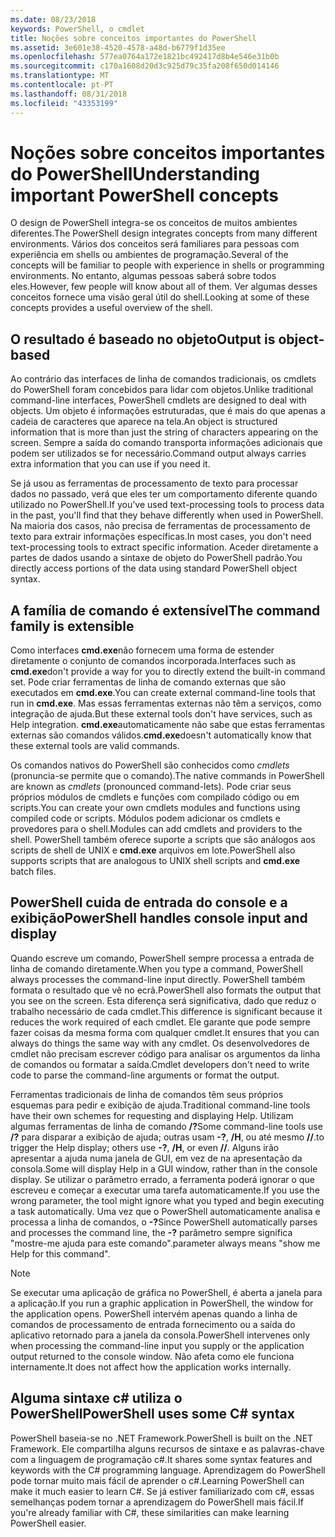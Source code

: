 ```yaml
---
ms.date: 08/23/2018
keywords: PowerShell, o cmdlet
title: Noções sobre conceitos importantes do PowerShell
ms.assetid: 3e601e38-4520-4578-a48d-b6779f1d35ee
ms.openlocfilehash: 577ea0764a172e1821bc492417d8b4e546e31b0b
ms.sourcegitcommit: c170a1608d20d3c925d79c35fa208f650d014146
ms.translationtype: MT
ms.contentlocale: pt-PT
ms.lasthandoff: 08/31/2018
ms.locfileid: "43353199"
---
```

# <a name="understanding-important-powershell-concepts"></a><span data-ttu-id="f4498-103">Noções sobre conceitos importantes do PowerShell</span><span class="sxs-lookup"><span data-stu-id="f4498-103">Understanding important PowerShell concepts</span></span>

<span data-ttu-id="f4498-104">O design de PowerShell integra-se os conceitos de muitos ambientes diferentes.</span><span class="sxs-lookup"><span data-stu-id="f4498-104">The PowerShell design integrates concepts from many different environments.</span></span> <span data-ttu-id="f4498-105">Vários dos conceitos será familiares para pessoas com experiência em shells ou ambientes de programação.</span><span class="sxs-lookup"><span data-stu-id="f4498-105">Several of the concepts will be familiar to people with experience in shells or programming environments.</span></span> <span data-ttu-id="f4498-106">No entanto, algumas pessoas saberá sobre todos eles.</span><span class="sxs-lookup"><span data-stu-id="f4498-106">However, few people will know about all of them.</span></span> <span data-ttu-id="f4498-107">Ver algumas desses conceitos fornece uma visão geral útil do shell.</span><span class="sxs-lookup"><span data-stu-id="f4498-107">Looking at some of these concepts provides a useful overview of the shell.</span></span>

## <a name="output-is-object-based"></a><span data-ttu-id="f4498-108">O resultado é baseado no objeto</span><span class="sxs-lookup"><span data-stu-id="f4498-108">Output is object-based</span></span>

<span data-ttu-id="f4498-109">Ao contrário das interfaces de linha de comandos tradicionais, os cmdlets do PowerShell foram concebidos para lidar com objetos.</span><span class="sxs-lookup"><span data-stu-id="f4498-109">Unlike traditional command-line interfaces, PowerShell cmdlets are designed to deal with objects.</span></span>
<span data-ttu-id="f4498-110">Um objeto é informações estruturadas, que é mais do que apenas a cadeia de caracteres que aparece na tela.</span><span class="sxs-lookup"><span data-stu-id="f4498-110">An object is structured information that is more than just the string of characters appearing on the screen.</span></span> <span data-ttu-id="f4498-111">Sempre a saída do comando transporta informações adicionais que podem ser utilizados se for necessário.</span><span class="sxs-lookup"><span data-stu-id="f4498-111">Command output always carries extra information that you can use if you need it.</span></span>

<span data-ttu-id="f4498-112">Se já usou as ferramentas de processamento de texto para processar dados no passado, verá que eles ter um comportamento diferente quando utilizado no PowerShell.</span><span class="sxs-lookup"><span data-stu-id="f4498-112">If you've used text-processing tools to process data in the past, you'll find that they behave differently when used in PowerShell.</span></span> <span data-ttu-id="f4498-113">Na maioria dos casos, não precisa de ferramentas de processamento de texto para extrair informações específicas.</span><span class="sxs-lookup"><span data-stu-id="f4498-113">In most cases, you don't need text-processing tools to extract specific information.</span></span> <span data-ttu-id="f4498-114">Aceder diretamente a partes de dados usando a sintaxe de objeto do PowerShell padrão.</span><span class="sxs-lookup"><span data-stu-id="f4498-114">You directly access portions of the data using standard PowerShell object syntax.</span></span>

## <a name="the-command-family-is-extensible"></a><span data-ttu-id="f4498-115">A família de comando é extensível</span><span class="sxs-lookup"><span data-stu-id="f4498-115">The command family is extensible</span></span>

<span data-ttu-id="f4498-116">Como interfaces **cmd.exe**não fornecem uma forma de estender diretamente o conjunto de comandos incorporada.</span><span class="sxs-lookup"><span data-stu-id="f4498-116">Interfaces such as **cmd.exe**don't provide a way for you to directly extend the built-in command set.</span></span> <span data-ttu-id="f4498-117">Pode criar ferramentas de linha de comando externas que são executados em **cmd.exe**.</span><span class="sxs-lookup"><span data-stu-id="f4498-117">You can create external command-line tools that run in **cmd.exe**.</span></span> <span data-ttu-id="f4498-118">Mas essas ferramentas externas não têm a serviços, como integração de ajuda.</span><span class="sxs-lookup"><span data-stu-id="f4498-118">But these external tools don't have services, such as Help integration.</span></span> <span data-ttu-id="f4498-119">**cmd.exe**automaticamente não sabe que estas ferramentas externas são comandos válidos.</span><span class="sxs-lookup"><span data-stu-id="f4498-119">**cmd.exe**doesn't automatically know that these external tools are valid commands.</span></span>

<span data-ttu-id="f4498-120">Os comandos nativos do PowerShell são conhecidos como *cmdlets* (pronuncia-se permite que o comando).</span><span class="sxs-lookup"><span data-stu-id="f4498-120">The native commands in PowerShell are known as *cmdlets* (pronounced command-lets).</span></span> <span data-ttu-id="f4498-121">Pode criar seus próprios módulos de cmdlets e funções com compilado código ou em scripts.</span><span class="sxs-lookup"><span data-stu-id="f4498-121">You can create your own cmdlets modules and functions using compiled code or scripts.</span></span> <span data-ttu-id="f4498-122">Módulos podem adicionar os cmdlets e provedores para o shell.</span><span class="sxs-lookup"><span data-stu-id="f4498-122">Modules can add cmdlets and providers to the shell.</span></span> <span data-ttu-id="f4498-123">PowerShell também oferece suporte a scripts que são análogos aos scripts de shell de UNIX e **cmd.exe** arquivos em lote.</span><span class="sxs-lookup"><span data-stu-id="f4498-123">PowerShell also supports scripts that are analogous to UNIX shell scripts and **cmd.exe** batch files.</span></span>

## <a name="powershell-handles-console-input-and-display"></a><span data-ttu-id="f4498-124">PowerShell cuida de entrada do console e a exibição</span><span class="sxs-lookup"><span data-stu-id="f4498-124">PowerShell handles console input and display</span></span>

<span data-ttu-id="f4498-125">Quando escreve um comando, PowerShell sempre processa a entrada de linha de comando diretamente.</span><span class="sxs-lookup"><span data-stu-id="f4498-125">When you type a command, PowerShell always processes the command-line input directly.</span></span> <span data-ttu-id="f4498-126">PowerShell também formata o resultado que vê no ecrã.</span><span class="sxs-lookup"><span data-stu-id="f4498-126">PowerShell also formats the output that you see on the screen.</span></span> <span data-ttu-id="f4498-127">Esta diferença será significativa, dado que reduz o trabalho necessário de cada cmdlet.</span><span class="sxs-lookup"><span data-stu-id="f4498-127">This difference is significant because it reduces the work required of each cmdlet.</span></span> <span data-ttu-id="f4498-128">Ele garante que pode sempre fazer coisas da mesma forma com qualquer cmdlet.</span><span class="sxs-lookup"><span data-stu-id="f4498-128">It ensures that you can always do things the same way with any cmdlet.</span></span> <span data-ttu-id="f4498-129">Os desenvolvedores de cmdlet não precisam escrever código para analisar os argumentos da linha de comandos ou formatar a saída.</span><span class="sxs-lookup"><span data-stu-id="f4498-129">Cmdlet developers don't need to write code to parse the command-line arguments or format the output.</span></span>

<span data-ttu-id="f4498-130">Ferramentas tradicionais de linha de comandos têm seus próprios esquemas para pedir e exibição de ajuda.</span><span class="sxs-lookup"><span data-stu-id="f4498-130">Traditional command-line tools have their own schemes for requesting and displaying Help.</span></span> <span data-ttu-id="f4498-131">Utilizam algumas ferramentas de linha de comando **/?**</span><span class="sxs-lookup"><span data-stu-id="f4498-131">Some command-line tools use **/?**</span></span> <span data-ttu-id="f4498-132">para disparar a exibição de ajuda; outras usam **-?**, **/H**, ou até mesmo **//**.</span><span class="sxs-lookup"><span data-stu-id="f4498-132">to trigger the Help display; others use **-?**, **/H**, or even **//**.</span></span> <span data-ttu-id="f4498-133">Alguns irão apresentar a ajuda numa janela de GUI, em vez de na apresentação da consola.</span><span class="sxs-lookup"><span data-stu-id="f4498-133">Some will display Help in a GUI window, rather than in the console display.</span></span> <span data-ttu-id="f4498-134">Se utilizar o parâmetro errado, a ferramenta poderá ignorar o que escreveu e começar a executar uma tarefa automaticamente.</span><span class="sxs-lookup"><span data-stu-id="f4498-134">If you use the wrong parameter, the tool might ignore what you typed and begin executing a task automatically.</span></span>
<span data-ttu-id="f4498-135">Uma vez que o PowerShell automaticamente analisa e processa a linha de comandos, o **-?**</span><span class="sxs-lookup"><span data-stu-id="f4498-135">Since PowerShell automatically parses and processes the command line, the **-?**</span></span> <span data-ttu-id="f4498-136">parâmetro sempre significa "mostre-me ajuda para este comando".</span><span class="sxs-lookup"><span data-stu-id="f4498-136">parameter always means "show me Help for this command".</span></span>

> [!NOTE]
> <span data-ttu-id="f4498-137">Se executar uma aplicação de gráfica no PowerShell, é aberta a janela para a aplicação.</span><span class="sxs-lookup"><span data-stu-id="f4498-137">If you run a graphic application in PowerShell, the window for the application opens.</span></span>
> <span data-ttu-id="f4498-138">PowerShell intervém apenas quando a linha de comandos de processamento de entrada fornecimento ou a saída do aplicativo retornado para a janela da consola.</span><span class="sxs-lookup"><span data-stu-id="f4498-138">PowerShell intervenes only when processing the command-line input you supply or the application output returned to the console window.</span></span> <span data-ttu-id="f4498-139">Não afeta como ele funciona internamente.</span><span class="sxs-lookup"><span data-stu-id="f4498-139">It does not affect how the application works internally.</span></span>

## <a name="powershell-uses-some-c-syntax"></a><span data-ttu-id="f4498-140">Alguma sintaxe c# utiliza o PowerShell</span><span class="sxs-lookup"><span data-stu-id="f4498-140">PowerShell uses some C# syntax</span></span>

<span data-ttu-id="f4498-141">PowerShell baseia-se no .NET Framework.</span><span class="sxs-lookup"><span data-stu-id="f4498-141">PowerShell is built on the .NET Framework.</span></span> <span data-ttu-id="f4498-142">Ele compartilha alguns recursos de sintaxe e as palavras-chave com a linguagem de programação c#.</span><span class="sxs-lookup"><span data-stu-id="f4498-142">It shares some syntax features and keywords with the C# programming language.</span></span> <span data-ttu-id="f4498-143">Aprendizagem do PowerShell pode tornar muito mais fácil de aprender o c#.</span><span class="sxs-lookup"><span data-stu-id="f4498-143">Learning PowerShell can make it much easier to learn C#.</span></span> <span data-ttu-id="f4498-144">Se já estiver familiarizado com c#, essas semelhanças podem tornar a aprendizagem do PowerShell mais fácil.</span><span class="sxs-lookup"><span data-stu-id="f4498-144">If you're already familiar with C#, these similarities can make learning PowerShell easier.</span></span>